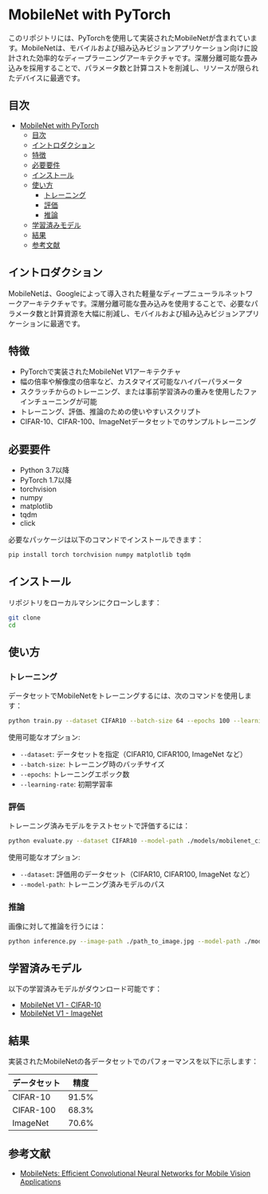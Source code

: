 # MobileNet with PyTorch

このリポジトリには、PyTorchを使用して実装されたMobileNetが含まれています。MobileNetは、モバイルおよび組み込みビジョンアプリケーション向けに設計された効率的なディープラーニングアーキテクチャです。深層分離可能な畳み込みを採用することで、パラメータ数と計算コストを削減し、リソースが限られたデバイスに最適です。

## 目次

- [MobileNet with PyTorch](#mobilenet-with-pytorch)
  - [目次](#目次)
  - [イントロダクション](#イントロダクション)
  - [特徴](#特徴)
  - [必要要件](#必要要件)
  - [インストール](#インストール)
  - [使い方](#使い方)
    - [トレーニング](#トレーニング)
    - [評価](#評価)
    - [推論](#推論)
  - [学習済みモデル](#学習済みモデル)
  - [結果](#結果)
  - [参考文献](#参考文献)

## イントロダクション

MobileNetは、Googleによって導入された軽量なディープニューラルネットワークアーキテクチャです。深層分離可能な畳み込みを使用することで、必要なパラメータ数と計算資源を大幅に削減し、モバイルおよび組み込みビジョンアプリケーションに最適です。

## 特徴

- PyTorchで実装されたMobileNet V1アーキテクチャ
- 幅の倍率や解像度の倍率など、カスタマイズ可能なハイパーパラメータ
- スクラッチからのトレーニング、または事前学習済みの重みを使用したファインチューニングが可能
- トレーニング、評価、推論のための使いやすいスクリプト
- CIFAR-10、CIFAR-100、ImageNetデータセットでのサンプルトレーニング

## 必要要件

- Python 3.7以降
- PyTorch 1.7以降
- torchvision
- numpy
- matplotlib
- tqdm
- click

必要なパッケージは以下のコマンドでインストールできます：

```bash
pip install torch torchvision numpy matplotlib tqdm
```

## インストール

リポジトリをローカルマシンにクローンします：

```bash
git clone 
cd 
```

## 使い方

### トレーニング

データセットでMobileNetをトレーニングするには、次のコマンドを使用します：

```bash
python train.py --dataset CIFAR10 --batch-size 64 --epochs 100 --learning-rate 0.01
```

使用可能なオプション:

- `--dataset`: データセットを指定（CIFAR10, CIFAR100, ImageNet など）
- `--batch-size`: トレーニング時のバッチサイズ
- `--epochs`: トレーニングエポック数
- `--learning-rate`: 初期学習率

### 評価

トレーニング済みモデルをテストセットで評価するには：

```bash
python evaluate.py --dataset CIFAR10 --model-path ./models/mobilenet_cifar10.pth
```

使用可能なオプション:

- `--dataset`: 評価用のデータセット（CIFAR10, CIFAR100, ImageNet など）
- `--model-path`: トレーニング済みモデルのパス

### 推論

画像に対して推論を行うには：

```bash
python inference.py --image-path ./path_to_image.jpg --model-path ./models/mobilenet_cifar10.pth
```

## 学習済みモデル

以下の学習済みモデルがダウンロード可能です：

- [MobileNet V1 - CIFAR-10](link_to_pretrained_model)
- [MobileNet V1 - ImageNet](link_to_pretrained_model)

## 結果

実装されたMobileNetの各データセットでのパフォーマンスを以下に示します：

| データセット  | 精度 |
|----------|----------|
| CIFAR-10 | 91.5%    |
| CIFAR-100| 68.3%    |
| ImageNet | 70.6%    |

## 参考文献

- [MobileNets: Efficient Convolutional Neural Networks for Mobile Vision Applications](https://arxiv.org/abs/1704.04861)
